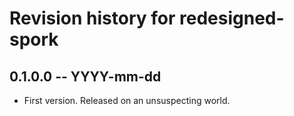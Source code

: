# Revision history for redesigned-spork

## 0.1.0.0 -- YYYY-mm-dd

* First version. Released on an unsuspecting world.
